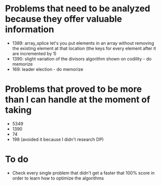 
# Problems that need to be analyzed because they offer valuable information

* 1389: array_splice let's you put elements in an array without removing the existing element at that location (the keys for every element after it are incremented by 1)
* 1390: slight variation of the divisors algorithm shown on codility - do memorize
* 169: leader election - do memorize

# Problems that proved to be more than I can handle at the moment of taking

* 5349
* 1390
* 74
* 198 (avoided it because I didn't research DP)

# To do

* Check every single problem that didn't get a faster that 100% score in order to learn how to optimize the algorithms
